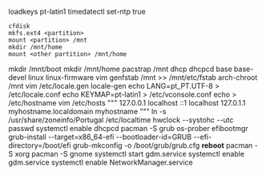 loadkeys pt-latin1
timedatectl set-ntp true
```
cfdisk
mkfs.ext4 <partition>
mount <partition> /mnt
mkdir /mnt/home
mount <other partition> /mnt/home
```
mkdir /mnt/boot
mkdir /mnt/home
pacstrap /mnt dhcp dhcpcd base base-devel linux linux-firmware vim
genfstab /mnt >> /mnt/etc/fstab
arch-chroot /mnt
vim /etc/locale.gen
locale-gen
echo LANG=pt_PT.UTF-8 > /etc/locale.conf
echo KEYMAP=pt-latin1 > /etc/vconsole.conf
echo <hostname> > /etc/hostname
vim /etc/hosts
"""
127.0.0.1	localhost
::1		localhost
127.0.1.1	myhostname.localdomain	myhostname
"""
ln -s /usr/share/zoneinfo/Portugal /etc/localtime
hwclock --systohc --utc
passwd
systemctl enable dhcpcd
pacman -S grub os-prober efibootmgr
grub-install --target=x86_64-efi --bootloader-id=GRUB --efi-directory=/boot/efi
grub-mkconfig -o /boot/grub/grub.cfg
**reboot**
pacman -S xorg
pacman -S gnome
systemctl start gdm.service
systemctl enable gdm.service
systemctl enable NetworkManager.service
